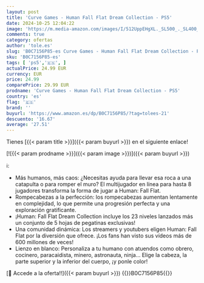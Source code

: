 ```yaml
---
layout: post
title: 'Curve Games - Human Fall Flat Dream Collection - PS5'
date: 2024-10-25 12:04:22
image: 'https://m.media-amazon.com/images/I/512UppEHgXL._SL500_._SL400_.jpg'
comments: true
category: ofertas
author: 'tole.es'
slug: 'B0C7156P85-es Curve Games - Human Fall Flat Dream Collection - PS5'
sku: 'B0C7156P85-es'
tags: [ 'ps5','🇪🇸', ]
actualPrice: 24.99 EUR
currency: EUR
price: 24.99
comparePrice: 29.99 EUR
prodname: 'Curve Games - Human Fall Flat Dream Collection - PS5'
country: 'es'
flag: '🇪🇸'
brand: ''
buyurl: 'https://www.amazon.es/dp/B0C7156P85/?tag=tolees-21'
descuento: '16.67'
average: '27.51'
---
```


Tienes [{{< param title >}}]({{< param buyurl >}}) en el siguiente enlace!

[![{{< param prodname >}}]({{< param image >}})]({{< param buyurl >}})

ℹ️:

- Más humanos, más caos: ¿Necesitas ayuda para llevar esa roca a una catapulta o para romper el muro? El multijugador en línea para hasta 8 jugadores transforma la forma de jugar a Human: Fall Flat.
- Rompecabezas a la perfección: los rompecabezas aumentan lentamente en complejidad, lo que permite una progresión perfecta y una exploración gratificante.
- ¡Human: Fall Flat Dream Collection incluye los 23 niveles lanzados más un conjunto de 5 hojas de pegatinas exclusivas!
- Una comunidad dinámica: Los streamers y youtubers eligen Human: Fall Flat por la diversión que ofrece. ¡Los fans han visto sus vídeos más de 600 millones de veces!
- Lienzo en blanco: Personaliza a tu humano con atuendos como obrero, cocinero, paracaidista, minero, astronauta, ninja... Elige la cabeza, la parte superior y la inferior del cuerpo, ¡y ponle color!

[🛒 Accede a la oferta!!]({{< param buyurl >}})
{{<world>}}B0C7156P85{{</world>}}
